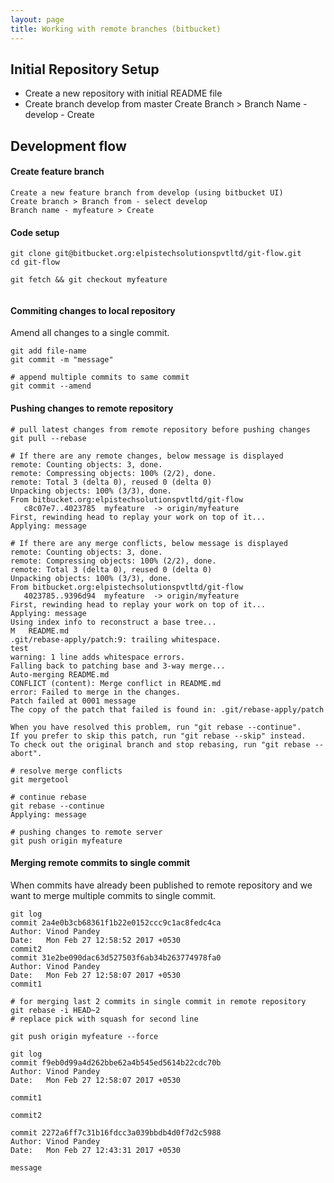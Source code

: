 ```yaml
---
layout: page
title: Working with remote branches (bitbucket)
---
```


## Initial Repository Setup
* Create a new repository with initial README file
* Create branch develop from master
    Create Branch > Branch Name - develop - Create 

## Development flow 

#### Create feature branch
```
Create a new feature branch from develop (using bitbucket UI)  
Create branch > Branch from - select develop  
Branch name - myfeature > Create 
```

#### Code setup
```
git clone git@bitbucket.org:elpistechsolutionspvtltd/git-flow.git
cd git-flow

git fetch && git checkout myfeature


```
                    
#### Commiting changes to local repository
Amend all changes to a single commit.

```
git add file-name
git commit -m "message"

# append multiple commits to same commit
git commit --amend    
```    


#### Pushing changes to remote repository

```
# pull latest changes from remote repository before pushing changes
git pull --rebase 
```

```
# If there are any remote changes, below message is displayed
remote: Counting objects: 3, done.
remote: Compressing objects: 100% (2/2), done.
remote: Total 3 (delta 0), reused 0 (delta 0)
Unpacking objects: 100% (3/3), done.
From bitbucket.org:elpistechsolutionspvtltd/git-flow
   c8c07e7..4023785  myfeature  -> origin/myfeature
First, rewinding head to replay your work on top of it...
Applying: message
```

```
# If there are any merge conflicts, below message is displayed
remote: Counting objects: 3, done.
remote: Compressing objects: 100% (2/2), done.
remote: Total 3 (delta 0), reused 0 (delta 0)
Unpacking objects: 100% (3/3), done.
From bitbucket.org:elpistechsolutionspvtltd/git-flow
   4023785..9396d94  myfeature  -> origin/myfeature
First, rewinding head to replay your work on top of it...
Applying: message
Using index info to reconstruct a base tree...
M	README.md
.git/rebase-apply/patch:9: trailing whitespace.
test 
warning: 1 line adds whitespace errors.
Falling back to patching base and 3-way merge...
Auto-merging README.md
CONFLICT (content): Merge conflict in README.md
error: Failed to merge in the changes.
Patch failed at 0001 message
The copy of the patch that failed is found in: .git/rebase-apply/patch

When you have resolved this problem, run "git rebase --continue".
If you prefer to skip this patch, run "git rebase --skip" instead.
To check out the original branch and stop rebasing, run "git rebase --abort".

# resolve merge conflicts
git mergetool 

# continue rebase
git rebase --continue
Applying: message
```

```
# pushing changes to remote server
git push origin myfeature

```

#### Merging remote commits to single commit

When commits have already been published to remote repository and we want to merge multiple commits to single commit.

```
git log
commit 2a4e0b3cb68361f1b22e0152ccc9c1ac8fedc4ca
Author: Vinod Pandey
Date:   Mon Feb 27 12:58:52 2017 +0530
commit2
commit 31e2be090dac63d527503f6ab34b263774978fa0
Author: Vinod Pandey
Date:   Mon Feb 27 12:58:07 2017 +0530
commit1
    
# for merging last 2 commits in single commit in remote repository    
git rebase -i HEAD~2
# replace pick with squash for second line

git push origin myfeature --force

git log
commit f9eb0d99a4d262bbe62a4b545ed5614b22cdc70b
Author: Vinod Pandey 
Date:   Mon Feb 27 12:58:07 2017 +0530

commit1
    
commit2

commit 2272a6ff7c31b16fdcc3a039bbdb4d0f7d2c5988
Author: Vinod Pandey
Date:   Mon Feb 27 12:43:31 2017 +0530

message

```
